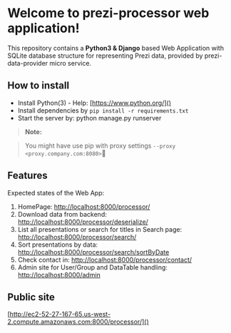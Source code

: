 Welcome to prezi-processor web application!
===================

This repository contains a **Python3 & Django** based Web Application with SQLite database structure for representing Prezi data, provided by prezi-data-provider micro service.



How to install
-------------

- Install Python(3) - Help: [https://www.python.org/]()  
- Install dependencies by `pip install -r requirements.txt `
- Start the server by: python manage.py runserver


> **Note:**

> You might have use pip with proxy settings `--proxy <proxy.company.com:8080>` 



Features
-------------

Expected states of the Web App:

1. HomePage: 
[http://localhost:8000/processor/]()
2. Download data from backend:
[http://localhost:8000/processor/deserialize/]()
3. List all presentations or search for titles in Search page:
[http://localhost:8000/processor/search/]()
4. Sort presentations by data:
[http://localhost:8000/processor/search/sortByDate]()
5. Check contact in:
[http://localhost:8000/processor/contact/]()
6. Admin site for User/Group and DataTable handling:
[http://localhost:8000/admin]()

Public site
-------------

[http://ec2-52-27-167-65.us-west-2.compute.amazonaws.com:8000/processor/]()
